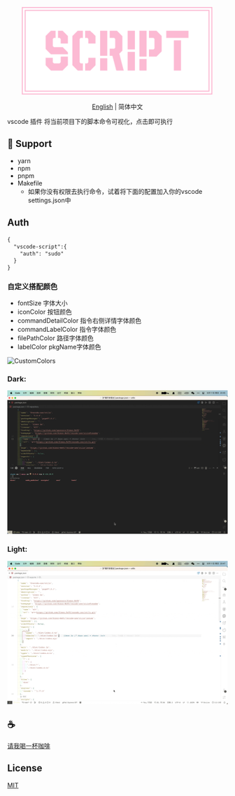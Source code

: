 <p align="center">
<img height="200" src="./assets/kv.png" alt="vscode script">
</p>
<p align="center"> <a href="./README.md">English</a> | 简体中文</p>

vscode 插件 将当前项目下的脚本命令可视化，点击即可执行

## 💪 Support
- yarn
- npm
- pnpm
- Makefile
  - 如果你没有权限去执行命令，试着将下面的配置加入你的vscode settings.json中

## Auth
```
{
  "vscode-script":{
    "auth": "sudo"
  }
}
```

### 自定义搭配颜色
- fontSize 字体大小
- iconColor 按钮颜色
- commandDetailColor 指令右侧详情字体颜色
- commandLabelColor 指令字体颜色
- filePathColor 路径字体颜色
- labelColor pkgName字体颜色

![CustomColors](/assets/demo1.gif)

### Dark:
![demo](/assets/dark.gif)

### Light:
![demo](/assets/light.gif)

## :coffee:

[请我喝一杯咖啡](https://github.com/Simon-He95/sponsor)

## License

[MIT](./license)

